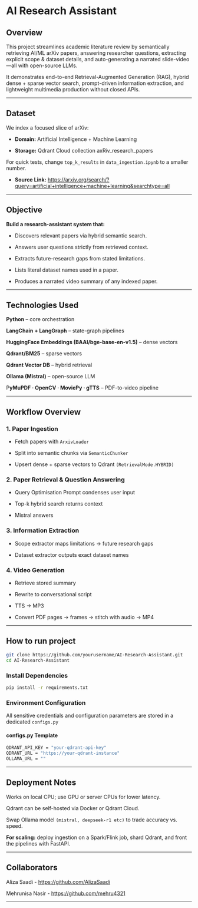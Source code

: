 # AI Research Assistant

## Overview

This project streamlines academic literature review by semantically retrieving AI/ML arXiv papers, answering researcher questions, extracting explicit scope & dataset details, and auto-generating a narrated slide-video—all with open-source LLMs.

It demonstrates end-to-end Retrieval-Augmented Generation (RAG), hybrid dense + sparse vector search, prompt-driven information extraction, and lightweight multimedia production without closed APIs.

---

## Dataset

We index a focused slice of arXiv:

- **Domain:** Artificial Intelligence + Machine Learning

- **Storage:** Qdrant Cloud collection axRiv_research_papers

For quick tests, change `top_k_results` in `data_ingestion.ipynb` to a smaller number.

* **Source Link:** <https://arxiv.org/search/?query=artificial+intelligence+machine+learning&searchtype=all>

---

## Objective

**Build a research-assistant system that:**

- Discovers relevant papers via hybrid semantic search.

- Answers user questions strictly from retrieved context.

- Extracts future-research gaps from stated limitations.

- Lists literal dataset names used in a paper.

- Produces a narrated video summary of any indexed paper.

---

## Technologies Used

**Python** – core orchestration

**LangChain + LangGraph** – state-graph pipelines

**HuggingFace Embeddings (BAAI/bge-base-en-v1.5)** – dense vectors

**Qdrant/BM25** – sparse vectors

**Qdrant Vector DB** – hybrid retrieval

**Ollama (Mistral)** – open-source LLM

P**yMuPDF · OpenCV · MoviePy · gTTS** – PDF-to-video pipeline

---

## Workflow Overview

### 1. Paper Ingestion

- Fetch papers with `ArxivLoader`

- Split into semantic chunks via `SemanticChunker`

- Upsert dense + sparse vectors to Qdrant `(RetrievalMode.HYBRID)`

### 2. Paper Retrieval & Question Answering

- Query Optimisation Prompt condenses user input

- Top-k hybrid search returns context

- Mistral answers

### 3. Information Extraction

- Scope extractor maps limitations → future research gaps

- Dataset extractor outputs exact dataset names 

### 4. Video Generation

- Retrieve stored summary

- Rewrite to conversational script

- TTS → MP3

- Convert PDF pages → frames → stitch with audio → MP4

---

## How to run project

```bash
git clone https://github.com/yourusername/AI-Research-Assistant.git
cd AI-Research-Assistant
```

### Install Dependencies
```bash
pip install -r requirements.txt
```

### Environment Configuration

All sensitive credentials and configuration parameters are stored in a dedicated `configs.py`

#### configs.py Template

```bash
QDRANT_API_KEY = "your-qdrant-api-key"
QDRANT_URL = "https://your-qdrant-instance"
OLLAMA_URL = ""
```

---

## Deployment Notes

Works on local CPU; use GPU or server CPUs for lower latency.

Qdrant can be self-hosted via Docker or Qdrant Cloud.

Swap Ollama model `(mistral, deepseek-r1 etc)` to trade accuracy vs. speed.

**For scaling:** deploy ingestion on a Spark/Flink job, shard Qdrant, and front the pipelines with FastAPI.

---

## Collaborators

Aliza Saadi - https://github.com/AlizaSaadi 

Mehrunisa Nasir - https://github.com/mehru4321 

---
